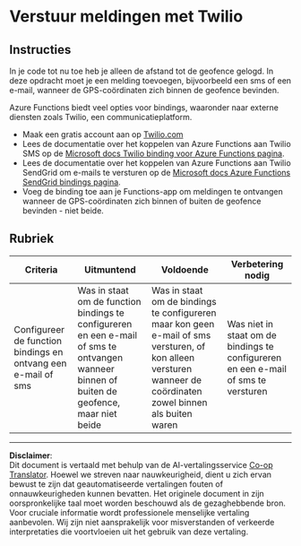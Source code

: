 <!--
CO_OP_TRANSLATOR_METADATA:
{
  "original_hash": "5cb65a6ec4387ed177e145347e8e308e",
  "translation_date": "2025-08-27T22:48:51+00:00",
  "source_file": "3-transport/lessons/4-geofences/assignment.md",
  "language_code": "nl"
}
-->
# Verstuur meldingen met Twilio

## Instructies

In je code tot nu toe heb je alleen de afstand tot de geofence gelogd. In deze opdracht moet je een melding toevoegen, bijvoorbeeld een sms of een e-mail, wanneer de GPS-coördinaten zich binnen de geofence bevinden.

Azure Functions biedt veel opties voor bindings, waaronder naar externe diensten zoals Twilio, een communicatieplatform.

* Maak een gratis account aan op [Twilio.com](https://www.twilio.com)
* Lees de documentatie over het koppelen van Azure Functions aan Twilio SMS op de [Microsoft docs Twilio binding voor Azure Functions pagina](https://docs.microsoft.com/azure/azure-functions/functions-bindings-twilio?WT.mc_id=academic-17441-jabenn&tabs=python).
* Lees de documentatie over het koppelen van Azure Functions aan Twilio SendGrid om e-mails te versturen op de [Microsoft docs Azure Functions SendGrid bindings pagina](https://docs.microsoft.com/azure/azure-functions/functions-bindings-sendgrid?WT.mc_id=academic-17441-jabenn&tabs=python).
* Voeg de binding toe aan je Functions-app om meldingen te ontvangen wanneer de GPS-coördinaten zich binnen of buiten de geofence bevinden - niet beide.

## Rubriek

| Criteria | Uitmuntend | Voldoende | Verbetering nodig |
| -------- | ---------- | --------- | ----------------- |
| Configureer de function bindings en ontvang een e-mail of sms | Was in staat om de function bindings te configureren en een e-mail of sms te ontvangen wanneer binnen of buiten de geofence, maar niet beide | Was in staat om de bindings te configureren maar kon geen e-mail of sms versturen, of kon alleen versturen wanneer de coördinaten zowel binnen als buiten waren | Was niet in staat om de bindings te configureren en een e-mail of sms te versturen |

---

**Disclaimer**:  
Dit document is vertaald met behulp van de AI-vertalingsservice [Co-op Translator](https://github.com/Azure/co-op-translator). Hoewel we streven naar nauwkeurigheid, dient u zich ervan bewust te zijn dat geautomatiseerde vertalingen fouten of onnauwkeurigheden kunnen bevatten. Het originele document in zijn oorspronkelijke taal moet worden beschouwd als de gezaghebbende bron. Voor cruciale informatie wordt professionele menselijke vertaling aanbevolen. Wij zijn niet aansprakelijk voor misverstanden of verkeerde interpretaties die voortvloeien uit het gebruik van deze vertaling.